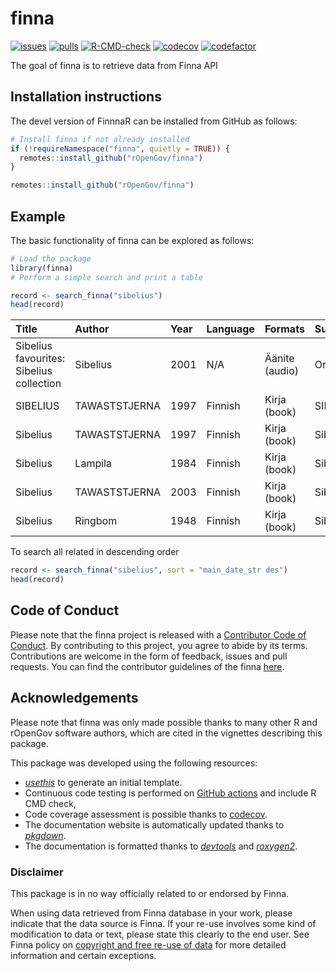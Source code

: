 # finna

[![issues](https://img.shields.io/github/issues/rOpenGov/finna)](https://github.com/rOpenGov/finna/issues)
[![pulls](https://img.shields.io/github/issues-pr/rOpenGov/finna)](https://github.com/rOpenGov/finna/pulls)
[![R-CMD-check](https://github.com/rOpenGov/finna/workflows/rworkflows/badge.svg)](https://github.com/rOpenGov/finna/blob/master/.github/workflows/check-standard..yml)
[![codecov](https://codecov.io/gh/rOpenGov/finna/branch/devel/graph/badge.svg)](https://app.codecov.io/gh/rOpenGov/finna?branch=devel)
[![codefactor](https://www.codefactor.io/repository/github/rOpenGov/finna/badge)](https://www.codefactor.io/repository/github/rOpenGov/finna)

The goal of finna is to retrieve data from Finna API 

## Installation instructions
The devel version of FinnnaR can be installed from GitHub as follows:

``` r
# Install finna if not already installed
if (!requireNamespace("finna", quietly = TRUE)) {
  remotes::install_github("rOpenGov/finna")
}
```

``` r
remotes::install_github("rOpenGov/finna")
```

## Example
The basic functionality of finna can be explored as follows:

``` r
# Load the package
library(finna)
# Perform a simple search and print a table

record <- search_finna("sibelius")
head(record)
```
| Title                                                                                        | Author           | Year | Language | Formats           | Subjects          | Library             | Series |
|:---------------------------------------------------------------------------------------------|:-----------------|:-----|:---------|:------------------|:------------------|:--------------------|:-------|
| Sibelius favourites: Sibelius collection                                                     | Sibelius         | 2001 | N/A      | Äänite (audio)    | Orkesterimusiikki  | Lapin               | N/A    |
| SIBELIUS                                                                                     | TAWASTSTJERNA    | 1997 | Finnish  | Kirja (book)      | SIBELIUS           | Anders Chydenius    | N/A    |
| Sibelius                                                                                     | TAWASTSTJERNA    | 1997 | Finnish  | Kirja (book)      | Sibelius           | Anders Chydenius    | N/A    |
| Sibelius                                                                                     | Lampila          | 1984 | Finnish  | Kirja (book)      | Sibelius           | Helka-arkisto       | N/A    |
| Sibelius                                                                                     | TAWASTSTJERNA    | 2003 | Finnish  | Kirja (book)      | Sibelius           | Kansalliskirjasto   | N/A    |
| Sibelius                                                                                     | Ringbom          | 1948 | Finnish  | Kirja (book)      | Sibelius           | Kirkes              | N/A    |

To search all related in descending order
``` r
record <- search_finna("sibelius", sort = "main_date_str des")
head(record)
```
## Code of Conduct
Please note that the finna project is released with a
[Contributor Code of Conduct](Link).
By contributing to this project, you agree to abide by its terms. Contributions
are welcome in the form of feedback, issues and pull requests. You can find the
contributor guidelines of the finna
[here]().

## Acknowledgements
Please note that finna was only made possible thanks to many other R and
rOpenGov software authors, which are cited in the vignettes describing
this package.

This package was developed using the following resources:

- [_usethis_](https://cran.r-project.org/web/packages/usethis/) to generate an
  initial template.
- Continuous code testing is performed on
  [GitHub actions](https://github.com/features/actions) and include R CMD check,
- Code coverage assessment is possible thanks to
  [codecov](https://app.codecov.io/gh/).
- The documentation website is automatically updated thanks to
  [_pkgdown_](https://cran.r-project.org/web/packages/pkgdown/).
- The documentation is formatted thanks to
  [_devtools_](https://cran.r-project.org/web/packages/devtools/) and
  [_roxygen2_](https://cran.r-project.org/web/packages/roxygen2/).

### Disclaimer

This package is in no way officially related to or endorsed by Finna.

When using data retrieved from Finna database in your work, please
indicate that the data source is Finna. If your re-use involves some
kind of modification to data or text, please state this clearly to the
end user. See Finna policy on [copyright and free re-use of
data](https://www.finna.fi/Content/terms?lng=en-gb) for more
detailed information and certain exceptions.
